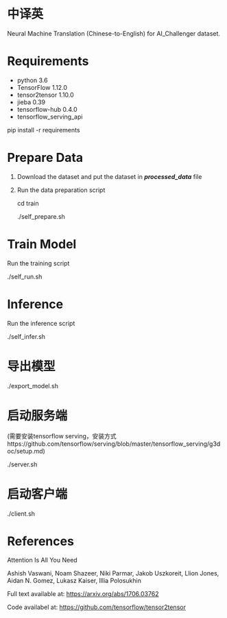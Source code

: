 # 中译英

Neural Machine Translation (Chinese-to-English) for AI_Challenger dataset.

# Requirements

- python 3.6
- TensorFlow 1.12.0
- tensor2tensor 1.10.0
- jieba 0.39
- tensorflow-hub 0.4.0
- tensorflow_serving_api 

pip install -r requirements

# Prepare Data
1. Download the dataset and put the dataset in ***processed_data*** file
2. Run the data preparation script

    cd train

    ./self_prepare.sh

# Train Model
Run the training script

./self_run.sh 


# Inference
Run the inference script

./self_infer.sh 

# 导出模型
./export_model.sh

# 启动服务端
(需要安装tensorflow serving，安装方式https://github.com/tensorflow/serving/blob/master/tensorflow_serving/g3doc/setup.md)

./server.sh

# 启动客户端
./client.sh


# References

Attention Is All You Need

Ashish Vaswani, Noam Shazeer, Niki Parmar, Jakob Uszkoreit, Llion Jones, Aidan N. Gomez, Lukasz Kaiser, Illia Polosukhin

Full text available at: https://arxiv.org/abs/1706.03762

Code availabel at: https://github.com/tensorflow/tensor2tensor
